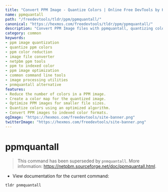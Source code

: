 ```yaml
---
title: "Convert PPM Image - Quantize Colors | Online Free DevTools by Hexmos"
name: ppmquantall
path: "/freedevtools/tldr/ppm/ppmquantall/"
canonical: "https://hexmos.com/freedevtools/tldr/ppm/ppmquantall/"
description: "Convert PPM Image files with ppmquantall, quantizing colors for reduced file size. Efficient image processing tool. Free online tool, no registration required."
category: common
keywords:
- ppm image quantization
- quantize ppm colors
- ppm color reduction
- image file converter
- netpbm ppm tools
- ppm to indexed color
- ppm image optimization
- common command line tools
- image processing utilities
- pnmquantall alternative
features:
- Reduce the number of colors in a PPM image.
- Create a color map for the quantized image.
- Optimize PPM images for smaller file sizes.
- Quantize colors using an optimized algorithm.
- Convert PPM images to indexed color formats.
ogImage: "https://hexmos.com/freedevtools/site-banner.png"
twitterImage: "https://hexmos.com/freedevtools/site-banner.png"
---
```


# ppmquantall

> This command has been superseded by `pnmquantall`.
> More information: <https://netpbm.sourceforge.net/doc/ppmquantall.html>.

- View documentation for the current command:

`tldr pnmquantall`

